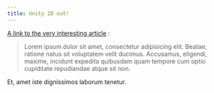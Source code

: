 ```yaml
---
title: Unity 2D out!
---
```


[A link to the very interesting article](http://solarsailer.net/) :

> Lorem ipsum dolor sit amet, consectetur adipisicing elit. Beatae, ratione natus sit voluptatem velit ducimus. Accusamus, eligendi, maxime, incidunt expedita quibusdam quam tempore cum optio cupiditate repudiandae atque sit non.

Et, amet iste dignissimos laborum tenetur.
